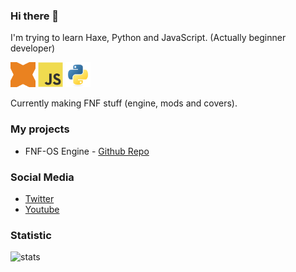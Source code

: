 ### Hi there 👋

I'm trying to learn Haxe, Python and JavaScript. (Actually beginner developer)

<img height="40" src="https://github.com/devicons/devicon/raw/master/icons/haxe/haxe-plain.svg"> <img height="40" src="https://raw.githubusercontent.com/devicons/devicon/master/icons/javascript/javascript-original.svg"> <img height="40" src="https://raw.githubusercontent.com/devicons/devicon/master/icons/python/python-original.svg"> 

Currently making FNF stuff (engine, mods and covers).

### My projects

* FNF-OS Engine - [Github Repo](https://github.com/weuz-github/FNF-OSEngine)

### Social Media

* [Twitter](https://twitter.com/notweuz_)
* [Youtube](https://www.youtube.com/channel/UC2XJzq2EaMQUw61IC_sComw)

### Statistic

![stats](https://github-readme-stats.vercel.app/api?username=weuz-github&show_icons=true&theme=dark)


